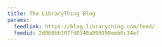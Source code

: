 ```yaml
---
title: The LibraryThing Blog
params:
  feedlink: https://blog.librarything.com/feed/
  feedid: 2d060bb107fd0148a899198eeb6c34af
---
```

